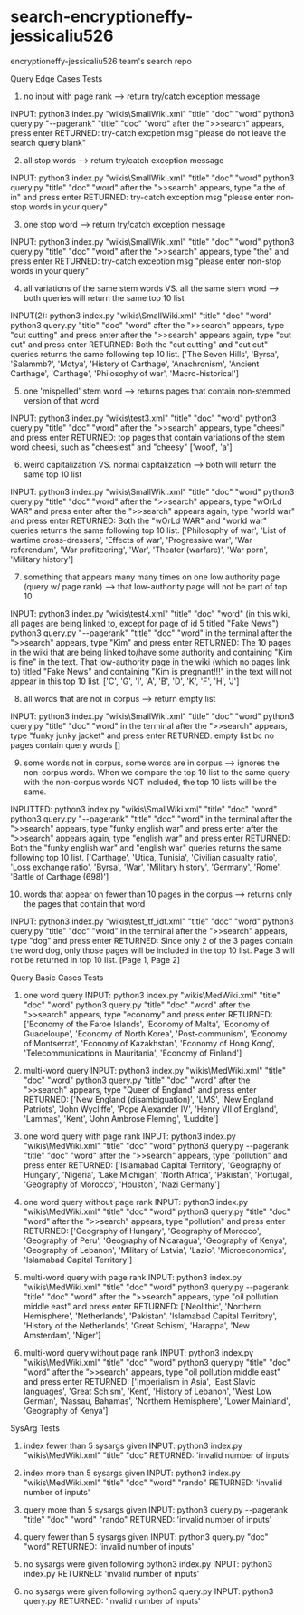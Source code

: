 # search-encryptioneffy-jessicaliu526
encryptioneffy-jessicaliu526 team's search repo

Query Edge Cases Tests
1) no input with page rank
--> return try/catch exception message

  INPUT:
  python3 index.py "wikis\SmallWiki.xml" "title" "doc" "word"
  python3 query.py "--pagerank" "title" "doc" "word"
  after the ">>search" appears, press enter
  RETURNED: 
  try-catch excpetion msg "please do not leave the search query blank"

2) all stop words
--> return try/catch exception message

  INPUT:
  python3 index.py "wikis\SmallWiki.xml" "title" "doc" "word"
  python3 query.py "title" "doc" "word"
  after the ">>search" appears, type "a the of in" and press enter
  RETURNED:
  try-catch exception msg "please enter non-stop words in your query"

3) one stop word
--> return try/catch exception message

  INPUT:
  python3 index.py "wikis\SmallWiki.xml" "title" "doc" "word"
  python3 query.py "title" "doc" "word"
  after the ">>search" appears, type "the" and press enter
  RETURNED:
  try-catch exception msg "please enter non-stop words in your query"


4) all variations of the same stem words VS. all the same stem word
--> both queries will return the same top 10 list

  INPUT(2):
  python3 index.py "wikis\SmallWiki.xml" "title" "doc" "word"
  python3 query.py "title" "doc" "word" 
  after the ">>search" appears, type "cut cutting" and press enter
  after the ">>search" appears again, type "cut cut" and press enter
  RETURNED:
  Both the "cut cutting" and "cut cut" queries returns the same following top 10 list.
  ['The Seven Hills', 'Byrsa', 'Salammb?', 'Motya', 'History of Carthage', 'Anachronism', 'Ancient Carthage', 'Carthage', 'Philosophy of war', 'Macro-historical']

5) one 'mispelled' stem word
--> returns pages that contain non-stemmed version of that word

  INPUT:
  python3 index.py "wikis\test3.xml" "title" "doc" "word"
  python3 query.py "title" "doc" "word" 
  after the ">>search" appears, type "cheesi" and press enter
  RETURNED:
  top pages that contain variations of the stem word cheesi, such as "cheesiest" and "cheesy"
  ['woof', 'a']

6) weird capitalization VS. normal capitalization
--> both will return the same top 10 list

  INPUT:
  python3 index.py "wikis\SmallWiki.xml" "title" "doc" "word"
  python3 query.py "title" "doc" "word" 
  after the ">>search" appears, type "wOrLd WAR" and press enter
  after the ">>search" appears again, type "world war" and press enter
  RETURNED:
  Both the "wOrLd WAR" and "world war" queries returns the same following top 10 list.
  ['Philosophy of war', 'List of wartime cross-dressers', 'Effects of war', 'Progressive war', 'War referendum', 'War profiteering', 'War', 'Theater (warfare)', 'War porn', 'Military history']

7) something that appears many many times on one low authority page (query w/ page rank)
--> that low-authority page will not be part of top 10

  INPUT:
  python3 index.py "wikis\test4.xml" "title" "doc" "word" (in this wiki, all pages are being linked to, except for page of id 5 titled "Fake News")
  python3 query.py "--pagerank" "title" "doc" "word" in the terminal
  after the ">>search" appears, type "Kim" and press enter
  RETURNED:
  The 10 pages in the wiki that are being linked to/have some authority and containing "Kim is fine" in the text.
  That low-authority page in the wiki (which no pages link to) titled "Fake News" and containing "Kim is pregnant!!!" in the text will not appear in this top 10 list. ['C', 'G', 'I', 'A', 'B', 'D', 'K', 'F', 'H', 'J']

8) all words that are not in corpus
--> return empty list

  INPUT:
  python3 index.py "wikis\SmallWiki.xml" "title" "doc" "word"
  python3 query.py "title" "doc" "word" in the terminal
  after the ">>search" appears, type "funky junky jacket" and press enter
  RETURNED:
  empty list bc no pages contain query words []


9) some words not in corpus, some words are in corpus 
--> ignores the non-corpus words. When we compare the top 10 list to the same query with the non-corpus words NOT included, the top 10 lists will be the same.

  INPUTTED:
  python3 index.py "wikis\SmallWiki.xml" "title" "doc" "word"
  python3 query.py "--pagerank" "title" "doc" "word" in the terminal
  after the ">>search" appears, type "funky english war" and press enter
  after the ">>search" appears again, type "english war" and press enter
  RETURNED:
  Both the "funky english war" and "english war" queries returns the same following top 10 list.
  ['Carthage', 'Utica, Tunisia', 'Civilian casualty ratio', 'Loss exchange ratio', 'Byrsa', 'War', 'Military history', 'Germany', 'Rome', 'Battle of Carthage (698)']


10) words that appear on fewer than 10 pages in the corpus
--> returns only the pages that contain that word

  INPUT: 
  python3 index.py "wikis\test_tf_idf.xml" "title" "doc" "word"
  python3 query.py "title" "doc" "word" in the terminal
  after the ">>search" appears, type "dog" and press enter
  RETURNED:
  Since only 2 of the 3 pages contain the word dog, only those pages will be included in the top 10 list. Page 3 will not be returned in top 10 list.
  [Page 1, Page 2]


Query Basic Cases Tests
1) one word query
INPUT:
python3 index.py "wikis\MedWiki.xml" "title" "doc" "word"
python3 query.py "title" "doc" "word"
after the ">>search" appears, type "economy" and press enter
RETURNED:
['Economy of the Faroe Islands', 'Economy of Malta', 'Economy of Guadeloupe', 'Economy of North Korea', 'Post-communism', 'Economy of Montserrat', 'Economy of Kazakhstan', 'Economy of Hong Kong', 'Telecommunications in Mauritania', 'Economy of Finland']

2) multi-word query
INPUT:
python3 index.py "wikis\MedWiki.xml" "title" "doc" "word"
python3 query.py "title" "doc" "word"
after the ">>search" appears, type "Queer of England" and press enter
RETURNED:
['New England (disambiguation)', 'LMS', 'New England Patriots', 'John Wycliffe', 'Pope Alexander IV', 'Henry VII of England', 'Lammas', 'Kent', 'John Ambrose Fleming', 'Luddite']

3) one word query with page rank
INPUT:
python3 index.py "wikis\MedWiki.xml" "title" "doc" "word"
python3 query.py --pagerank "title" "doc" "word"
after the ">>search" appears, type "pollution" and press enter
RETURNED:
['Islamabad Capital Territory', 'Geography of Hungary', 'Nigeria', 'Lake Michigan', 'North Africa', 'Pakistan', 'Portugal', 'Geography of Morocco', 'Houston', 'Nazi Germany']


4) one word query without page rank
INPUT:
python3 index.py "wikis\MedWiki.xml" "title" "doc" "word"
python3 query.py "title" "doc" "word"
after the ">>search" appears, type "pollution" and press enter
RETURNED:
['Geography of Hungary', 'Geography of Morocco', 'Geography of Peru', 'Geography of Nicaragua', 'Geography of Kenya', 'Geography of Lebanon', 'Military of Latvia', 'Lazio', 'Microeconomics', 'Islamabad Capital Territory']

5) multi-word query with page rank
INPUT:
python3 index.py "wikis\MedWiki.xml" "title" "doc" "word"
python3 query.py --pagerank "title" "doc" "word"
after the ">>search" appears, type "oil pollution middle east" and press enter
RETURNED:
['Neolithic', 'Northern Hemisphere', 'Netherlands', 'Pakistan', 'Islamabad Capital Territory', 'History of the Netherlands', 'Great Schism', 'Harappa', 'New Amsterdam', 'Niger']

6) multi-word query without page rank
INPUT:
python3 index.py "wikis\MedWiki.xml" "title" "doc" "word"
python3 query.py "title" "doc" "word"
after the ">>search" appears, type "oil pollution middle east" and press enter
RETURNED:
['Imperialism in Asia', 'East Slavic languages', 'Great Schism', 'Kent', 'History of Lebanon', 'West Low German', 'Nassau, Bahamas', 'Northern Hemisphere', 'Lower Mainland', 'Geography of Kenya']


SysArg Tests
1) index fewer than 5 sysargs given
INPUT:
python3 index.py "wikis\MedWiki.xml" "title" "doc"
RETURNED:
'invalid number of inputs'

2) index more than 5 sysargs given
INPUT:
python3 index.py "wikis\MedWiki.xml" "title" "doc" "word" "rando"
RETURNED:
'invalid number of inputs'

3) query more than 5 sysargs given
INPUT:
python3 query.py --pagerank "title" "doc" "word" "rando"
RETURNED:
'invalid number of inputs'

4) query fewer than 5 sysargs given
INPUT:
python3 query.py "doc" "word" 
RETURNED:
'invalid number of inputs'

5) no sysargs were given following python3 index.py 
INPUT:
python3 index.py
RETURNED:
'invalid number of inputs'

6) no sysargs were given following python3 query.py
INPUT:
python3 query.py
RETURNED:
'invalid number of inputs'


